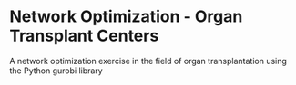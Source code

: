 # Network Optimization - Organ Transplant Centers

A network optimization exercise in the field of organ transplantation using the Python gurobi library
